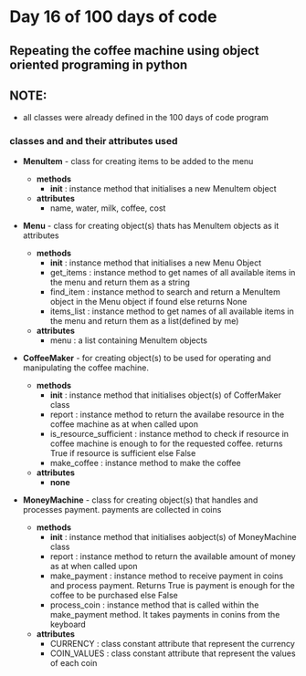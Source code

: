 # Day 16 of 100 days of code


## Repeating the coffee machine using object oriented programing in python
  
## NOTE:
- all classes were already defined in the 100 days of code program


### classes and and their attributes used  
- __MenuItem__ - class for creating items to be added to the menu  
  - __methods__  
    - __init__ : instance method that initialises a new MenuItem object  
  - __attributes__  
    * name, water, milk, coffee, cost


- __Menu__ - class for creating object(s) thats has MenuItem objects as it attributes  
  * __methods__
    * __init__ : instance method that initialises a new Menu Object  
    * get_items : instance method to get names of all available items in the menu and return them as a string  
    * find_item : instance method to search and return a MenuItem object in the Menu object if found else returns None  
    * items_list : instance method to get names of all available items in the menu and return them as a list(defined by me)  
  * **attributes**  
	* menu : a list containing MenuItem objects


- __CoffeeMaker__ - for creating object(s) to be used for operating and manipulating the coffee machine.
  * __methods__
    * __init__ : instance method that initialises object(s) of CofferMaker class  
    * report : instance method to return the availabe resource in the coffee machine as at when called upon  
    * is_resource_sufficient : instance method to check if resource in coffee machine is enough to for the requested coffee. returns True if resource is sufficient else False   
    * make_coffee : instance method to make the coffee
  * __attributes__  
    - __none__


- __MoneyMachine__ - class for creating object(s) that handles and processes payment. payments are collected in coins
  - __methods__
    - __init__ : instance method that initialises aobject(s) of MoneyMachine class  
    - report : instance method to return the available amount of money as at when called upon  
    - make_payment : instance method to receive payment in coins and process payment. Returns True is payment is enough for the coffee to be purchased else False  
    - process_coin : instance method that is called within the make_payment method. It takes payments in conins from the keyboard  
  - __attributes__  
    - CURRENCY : class constant attribute that represent the currency  
    - COIN_VALUES : class constant attribute that represent the values of each coin  
